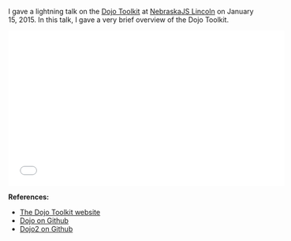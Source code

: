 I gave a lightning talk on the [Dojo Toolkit](http://dojotoolkit.org) at [NebraskaJS Lincoln](http://nebraskajs.com) on January 15, 2015. In this talk, I gave a very brief overview of the Dojo Toolkit.

<iframe width="560" height="315" src="//www.youtube.com/embed/JkF7nFwVWjU" frameborder="0" allowfullscreen></iframe>

__References:__

* [The Dojo Toolkit website](http://dojotoolkit.org)
* [Dojo on Github](https://github.com/dojo/dojo)
* [Dojo2 on Github](https://github.com/dojo/dojo2)
